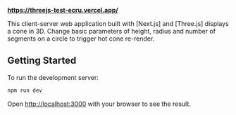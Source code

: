 **https://threejs-test-ecru.vercel.app/**

This client-server web application built with [Next.js] and [Three.js] displays a cone in 3D.
Change basic parameters of height, radius and number of segments on a circle to trigger hot cone re-render.

## Getting Started

To run the development server:

```bash
npm run dev
```

Open [http://localhost:3000](http://localhost:3000) with your browser to see the result.
